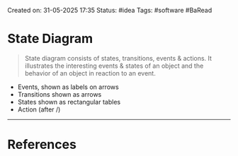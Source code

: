 Created on: 31-05-2025 17:35 
Status: #idea
Tags: #software #BaRead 
# State Diagram
> State diagram consists of states, transitions, events & actions. It illustrates the interesting events & states of an object and the behavior of an object in reaction to an event.

- Events, shown as labels on arrows
- Transitions shown as arrows
- States shown as rectangular tables
- Action (after /)



-----------------
# References